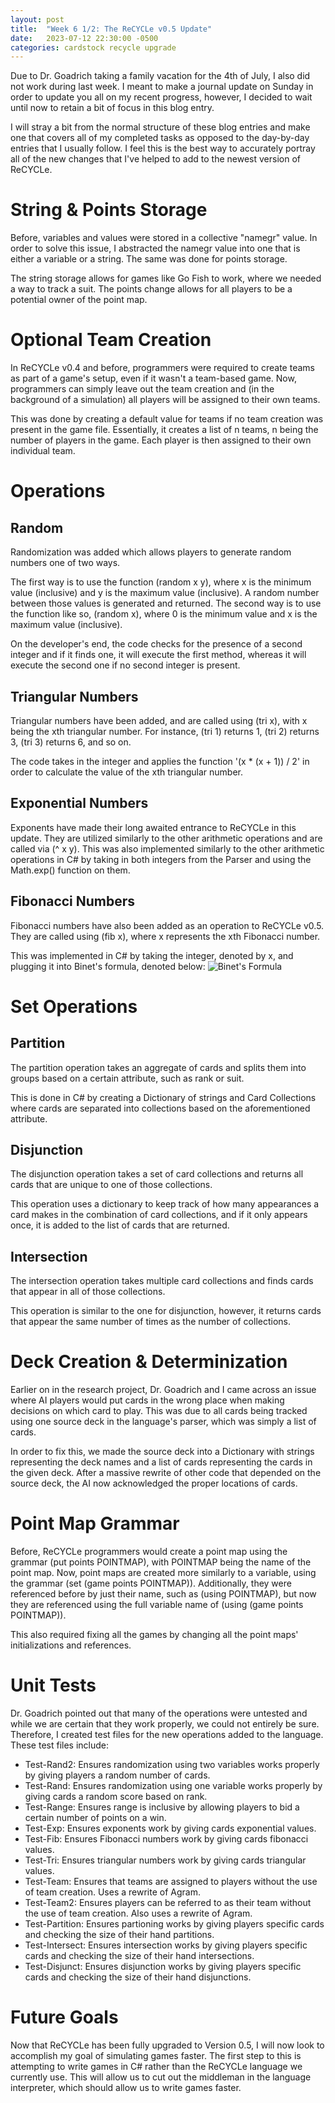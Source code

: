```yaml
---
layout: post
title:  "Week 6 1/2: The ReCYCLe v0.5 Update"
date:   2023-07-12 22:30:00 -0500
categories: cardstock recycle upgrade
---
```


Due to Dr. Goadrich taking a family vacation for the 4th of July, I also did not work during last week. I meant to make a journal update on Sunday in order to update you all on my recent progress, however, I decided to wait until now to retain a bit of focus in this blog entry.

I will stray a bit from the normal structure of these blog entries and make one that covers all of my completed tasks as opposed to the day-by-day entries that I usually follow. I feel this is the best way to accurately portray all of the new changes that I've helped to add to the newest version of ReCYCLe.

# String & Points Storage
Before, variables and values were stored in a collective "namegr" value. In order to solve this issue, I abstracted the namegr value into one that is either a variable or a string. The same was done for points storage.

The string storage allows for games like Go Fish to work, where we needed a way to track a suit. The points change allows for all players to be a potential owner of the point map.

# Optional Team Creation
In ReCYCLe v0.4 and before, programmers were required to create teams as part of a game's setup, even if it wasn't a team-based game. Now, programmers can simply leave out the team creation and (in the background of a simulation) all players will be assigned to their own teams.

This was done by creating a default value for teams if no team creation was present in the game file. Essentially, it creates a list of n teams, n being the number of players in the game. Each player is then assigned to their own individual team.

# Operations
## Random
Randomization was added which allows players to generate random numbers one of two ways.

The first way is to use the function (random x y), where x is the minimum value (inclusive) and y is the maximum value (inclusive). A random number between those values is generated and returned. The second way is to use the function like so, (random x), where 0 is the minimum value and x is the maximum value (inclusive).

On the developer's end, the code checks for the presence of a second integer and if it finds one, it will execute the first method, whereas it will execute the second one if no second integer is present.

## Triangular Numbers
Triangular numbers have been added, and are called using (tri x), with x being the xth triangular number. For instance, (tri 1) returns 1, (tri 2) returns 3, (tri 3) returns 6, and so on.

The code takes in the integer and applies the function '(x * (x + 1)) / 2' in order to calculate the value of the xth triangular number.

## Exponential Numbers
Exponents have made their long awaited entrance to ReCYCLe in this update. They are utilized similarly to the other arithmetic operations and are called via (^ x y). This was also implemented similarly to the other arithmetic operations in C# by taking in both integers from the Parser and using the Math.exp() function on them.

## Fibonacci Numbers
Fibonacci numbers have also been added as an operation to ReCYCLe v0.5. They are called using (fib x), where x represents the xth Fibonacci number.

This was implemented in C# by taking the integer, denoted by x, and plugging it into Binet's formula, denoted below:
![Binet's Formula]({{site.baseurl}}/images/binet.png)

# Set Operations
## Partition
The partition operation takes an aggregate of cards and splits them into groups based on a certain attribute, such as rank or suit.

This is done in C# by creating a Dictionary of strings and Card Collections where cards are separated into collections based on the aforementioned attribute.

## Disjunction
The disjunction operation takes a set of card collections and returns all cards that are unique to one of those collections.

This operation uses a dictionary to keep track of how many appearances a card makes in the combination of card collections, and if it only appears once, it is added to the list of cards that are returned.

## Intersection
The intersection operation takes multiple card collections and finds cards that appear in all of those collections.

This operation is similar to the one for disjunction, however, it returns cards that appear the same number of times as the number of collections.

# Deck Creation & Determinization
Earlier on in the research project, Dr. Goadrich and I came across an issue where AI players would put cards in the wrong place when making decisions on which card to play. This was due to all cards being tracked using one source deck in the language's parser, which was simply a list of cards.

In order to fix this, we made the source deck into a Dictionary with strings representing the deck names and a list of cards representing the cards in the given deck. After a massive rewrite of other code that depended on the source deck, the AI now acknowledged the proper locations of cards.

# Point Map Grammar
Before, ReCYCLe programmers would create a point map using the grammar (put points POINTMAP), with POINTMAP being the name of the point map. Now, point maps are created more similarly to a variable, using the grammar (set (game points POINTMAP)). Additionally, they were referenced before by just their name, such as (using POINTMAP), but now they are referenced using the full variable name of (using (game points POINTMAP)).

This also required fixing all the games by changing all the point maps' initializations and references.

# Unit Tests
Dr. Goadrich pointed out that many of the operations were untested and while we are certain that they work properly, we could not entirely be sure. Therefore, I created test files for the new operations added to the language. These test files include:
- Test-Rand2: Ensures randomization using two variables works properly by giving players a random number of cards.
- Test-Rand: Ensures randomization using one variable works properly by giving cards a random score based on rank.
- Test-Range: Ensures range is inclusive by allowing players to bid a certain number of points on a win.
- Test-Exp: Ensures exponents work by giving cards exponential values.
- Test-Fib: Ensures Fibonacci numbers work by giving cards fibonacci values.
- Test-Tri: Ensures triangular numbers work by giving cards triangular values.
- Test-Team: Ensures that teams are assigned to players without the use of team creation. Uses a rewrite of Agram.
- Test-Team2: Ensures players can be referred to as their team without the use of team creation. Also uses a rewrite of Agram.
- Test-Partition: Ensures partioning works by giving players specific cards and checking the size of their hand partitions.
- Test-Intersect: Ensures intersection works by giving players specific cards and checking the size of their hand intersections.
- Test-Disjunct: Ensures disjunction works by giving players specific cards and checking the size of their hand disjunctions.

# Future Goals
Now that ReCYCLe has been fully upgraded to Version 0.5, I will now look to accomplish my goal of simulating games faster. The first step to this is attempting to write games in C# rather than the ReCYCLe language we currently use. This will allow us to cut out the middleman in the language interpreter, which should allow us to write games faster.